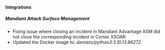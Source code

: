 
#### Integrations

##### Mandiant Attack Surface Management

- Fixing issue where closing an incident in Mandiant Advantage ASM did not close the corresponding incident in Cortex XSOAR.
- Updated the Docker image to: *demisto/python3:3.10.13.86272*.

